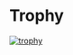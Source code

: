 # Trophy

[![trophy](https://github-profile-trophy.vercel.app/?username=ckyol)](https://github.com/ryo-ma/github-profile-trophy)
